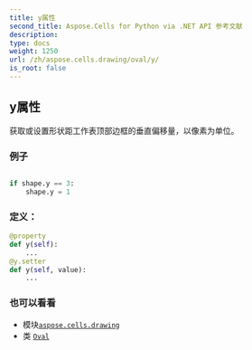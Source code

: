 ```yaml
---
title: y属性
second_title: Aspose.Cells for Python via .NET API 参考文献
description:
type: docs
weight: 1250
url: /zh/aspose.cells.drawing/oval/y/
is_root: false
---
```

## y属性

获取或设置形状距工作表顶部边框的垂直偏移量，以像素为单位。

### 例子

```python

if shape.y == 3:
    shape.y = 1

```
### 定义：
```python
@property
def y(self):
    ...
@y.setter
def y(self, value):
    ...
```

### 也可以看看
* 模块[`aspose.cells.drawing`](../../)
* 类 [`Oval`](/cells/python-net/zh/aspose.cells.drawing/oval)
